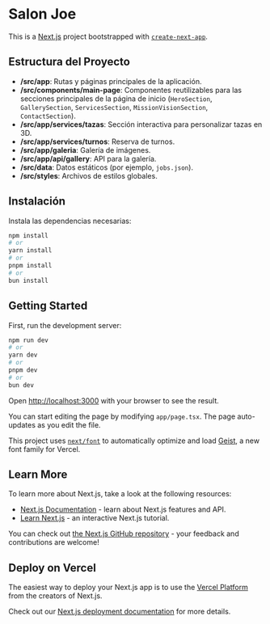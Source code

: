 # Salon Joe

This is a [Next.js](https://nextjs.org) project bootstrapped with [`create-next-app`](https://nextjs.org/docs/app/api-reference/cli/create-next-app).

## Estructura del Proyecto

- **/src/app**: Rutas y páginas principales de la aplicación.
- **/src/components/main-page**: Componentes reutilizables para las secciones principales de la página de inicio (`HeroSection`, `GallerySection`, `ServicesSection`, `MissionVisionSection`, `ContactSection`).
- **/src/app/services/tazas**: Sección interactiva para personalizar tazas en 3D.
- **/src/app/services/turnos**: Reserva de turnos.
- **/src/app/galeria**: Galería de imágenes.
- **/src/app/api/gallery**: API para la galería.
- **/src/data**: Datos estáticos (por ejemplo, `jobs.json`).
- **/src/styles**: Archivos de estilos globales.

## Instalación

Instala las dependencias necesarias:

```bash
npm install
# or
yarn install
# or
pnpm install
# or
bun install
```

## Getting Started

First, run the development server:

```bash
npm run dev
# or
yarn dev
# or
pnpm dev
# or
bun dev
```

Open [http://localhost:3000](http://localhost:3000) with your browser to see the result.

You can start editing the page by modifying `app/page.tsx`. The page auto-updates as you edit the file.

This project uses [`next/font`](https://nextjs.org/docs/app/building-your-application/optimizing/fonts) to automatically optimize and load [Geist](https://vercel.com/font), a new font family for Vercel.

## Learn More

To learn more about Next.js, take a look at the following resources:

- [Next.js Documentation](https://nextjs.org/docs) - learn about Next.js features and API.
- [Learn Next.js](https://nextjs.org/learn) - an interactive Next.js tutorial.

You can check out [the Next.js GitHub repository](https://github.com/vercel/next.js) - your feedback and contributions are welcome!

## Deploy on Vercel

The easiest way to deploy your Next.js app is to use the [Vercel Platform](https://vercel.com/new?utm_medium=default-template&filter=next.js&utm_source=create-next-app&utm_campaign=create-next-app-readme) from the creators of Next.js.

Check out our [Next.js deployment documentation](https://nextjs.org/docs/app/building-your-application/deploying) for more details.
